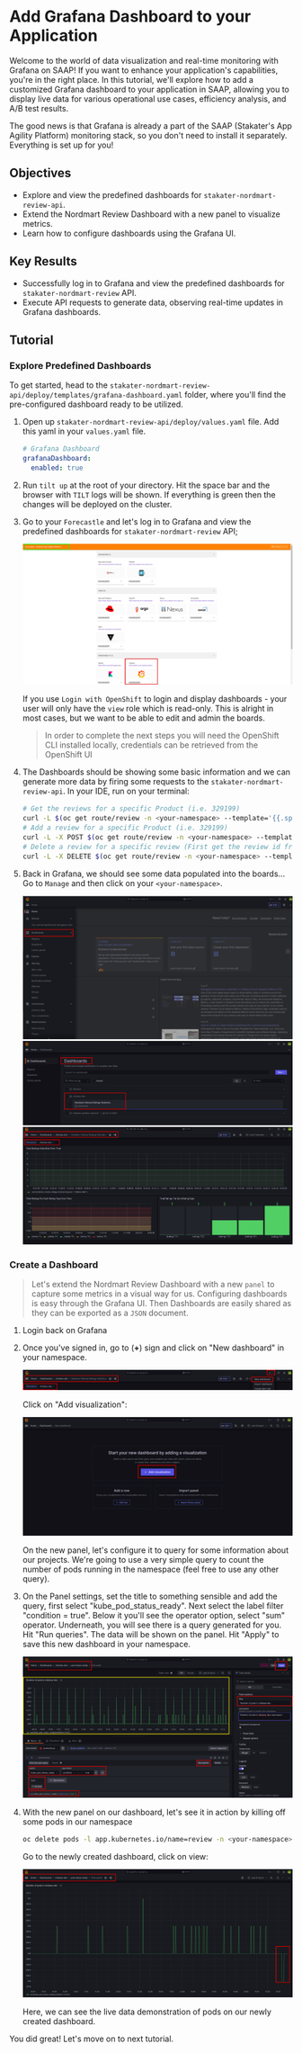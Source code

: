 # Add Grafana Dashboard to your Application

Welcome to the world of data visualization and real-time monitoring with Grafana on SAAP! If you want to enhance your application's capabilities, you're in the right place. In this tutorial, we'll explore how to add a customized Grafana dashboard to your application in SAAP, allowing you to display live data for various operational use cases, efficiency analysis, and A/B test results.

The good news is that Grafana is already a part of the SAAP (Stakater's App Agility Platform) monitoring stack, so you don't need to install it separately. Everything is set up for you!

## Objectives

- Explore and view the predefined dashboards for `stakater-nordmart-review-api`.
- Extend the Nordmart Review Dashboard with a new panel to visualize metrics.
- Learn how to configure dashboards using the Grafana UI.

## Key Results

- Successfully log in to Grafana and view the predefined dashboards for `stakater-nordmart-review` API.
- Execute API requests to generate data, observing real-time updates in Grafana dashboards.

## Tutorial

### Explore Predefined Dashboards

To get started, head to the `stakater-nordmart-review-api/deploy/templates/grafana-dashboard.yaml` folder, where you'll find the pre-configured dashboard ready to be utilized.

1. Open up `stakater-nordmart-review-api/deploy/values.yaml` file. Add this yaml in your `values.yaml` file.

    ```yaml
    # Grafana Dashboard
    grafanaDashboard:
      enabled: true
    ```

1. Run `tilt up` at the root of your directory. Hit the space bar and the browser with `TILT` logs will be shown. If everything is green then the changes will be deployed on the cluster.

1. Go to your `Forecastle` and let's log in to Grafana and view the predefined dashboards for `stakater-nordmart-review` API;

    ![Forecastle-workload-Grafana](images/forecastle-view.png)

    If you use `Login with OpenShift` to login and display dashboards - your user will only have the `view` role which is read-only. This is alright in most cases, but we want to be able to edit and admin the boards.

    > In order to complete the next steps you will need the OpenShift CLI installed locally, credentials can be retrieved from the OpenShift UI

1. The Dashboards should be showing some basic information and we can generate more data by firing some requests to the `stakater-nordmart-review-api`. In your IDE, run on your terminal:

    ```bash
    # Get the reviews for a specific Product (i.e. 329199)
    curl -L $(oc get route/review -n <your-namespace> --template='{{.spec.host}}')/api/review/329199
    # Add a review for a specific Product (i.e. 329199)
    curl -L -X POST $(oc get route/review -n <your-namespace> --template='{{.spec.host}}')/api/review/329199/John/5/Great
    # Delete a review for a specific review (First get the review id from Get request)
    curl -L -X DELETE $(oc get route/review -n <your-namespace> --template='{{.spec.host}}')/api/review/6323904100aeb66032db19dc
    ```

1. Back in Grafana, we should see some data populated into the boards... Go to `Manage` and then click on your `<your-namespace>`.

    ![Grafana-home](images/grafana-home.png)
    ![Grafana-dashboard](images/grafana-dashboard.png)
    ![Grafana-data](images/dashboard-data.png)

### Create a Dashboard

> Let's extend the Nordmart Review Dashboard with a new `panel` to capture some metrics in a visual way for us. Configuring dashboards is easy through the Grafana UI. Then Dashboards are easily shared as they can be exported as a `JSON` document.

1. Login back on Grafana

1. Once you've signed in, go to (**+**) sign and click on "New dashboard" in your namespace.

    ![new dashboard](images/new-dashboard.png)

    Click on "Add visualization":

    ![add visual](images/add-visual.png)

    On the new panel, let's configure it to query for some information about our projects. We're going to use a very simple query to count the number of pods running in the namespace (feel free to use any other query).

1. On the Panel settings, set the title to something sensible and add the query, first select "kube_pod_status_ready". Next select the label filter "condition = true". Below it you'll see the operator option, select "sum" operator. Underneath, you will see there is a query generated for you.  Hit "Run queries". The data will be shown on the panel. Hit "Apply" to save this new dashboard in your namespace.

    ![new panel](images/custom-query.png)

1. With the new panel on our dashboard, let's see it in action by killing off some pods in our namespace

    ```bash
    oc delete pods -l app.kubernetes.io/name=review -n <your-namespace>
    ```

    Go to the newly created dashboard, click on view:

    ![Grafana-less-pods](images/deleted-pod-view-grafana.png)

    Here, we can see the live data demonstration of pods on our newly created dashboard.

You did great! Let's move on to next tutorial.
